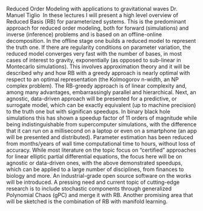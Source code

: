 Reduced Order Modeling with applications to gravitational waves
Dr. Manuel Tiglio
​
In these lectures I will present a high level overview of Reduced Basis (RB) for parameterized systems. This is the predominant approach for reduced order modeling, both for forward (simulations) and inverse (inference) problems and is based on an offline-online decomposition. In the offline stage one builds a reduced model to represent the truth one. If there are regularity conditions on parameter variation, the reduced model converges very fast with the number of bases, in most cases of interest to gravity, exponentially (as opposed to sub-linear in Montecarlo simulations). This involves approximation theory and it will be described why and how RB with a greedy approach is nearly optimal with respect to an optimal representation (the Kolmogorov n-width, an NP complex problem). The RB-greedy approach is of linear complexity and, among many advantages, embarrassingly parallel and hierarchical. Next, an agnostic, data-driven approach will be presented for a predictive, or surrogate model, which can be exactly equivalent (up to machine precision) to the truth one but with significan speedups. In binary black hole simulations this has shown a speedup factor of 11 orders of magnitude while being indistinguishable from supercomputer simulations, with the difference that it can run on a millisecond on a laptop or even on a smartphone (an app will be presented and distributed). Parameter estimation has been reduced from months/years of wall time computational time to hours, without loss of accuracy. While most literature on the topic focus on “certified” approaches for linear elliptic partial differential equations, the focus here will be on agnostic or data-driven ones, with the above demonstrated speedups, which can be applied to a large number of disciplines, from finances to biology and more.
An industrial-grade open source software on the works will be introduced.
A pressing need and current topic of cutting-edge research is to include stochastic components through generalized Polynomial Chaos (gPC) and merge it with RB. Another promising area that will be sketched is the combination of RB with manifold learning.
